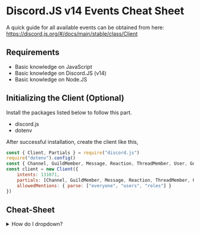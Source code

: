 # Discord.JS v14 Events Cheat Sheet

A quick guide for all available events can be obtained from here: https://discord.js.org/#/docs/main/stable/class/Client


## Requirements

- Basic knowledge on JavaScript
- Basic knowledge on Discord.JS (v14)
- Basic knowledge on Node.JS


## Initializing the Client (Optional)

Install the packages listed below to follow this part.
- discord.js
- dotenv

After successful installation, create the client like this,
```js
const { Client, Partials } = require("discord.js")
require("dotenv").config()
const { Channel, GuildMember, Message, Reaction, ThreadMember, User, GuildScheduledEvent } = Partials
const client = new Client({
    intents: 131071,
    partials: [Channel, GuildMember, Message, Reaction, ThreadMember, User, GuildScheduledEvent],
    allowedMentions: { parse: ["everyone", "users", "roles"] }
})
```


## Cheat-Sheet

<details>
<summary>How do I dropdown?</summary>
<br>
This is how you dropdown.
</details>